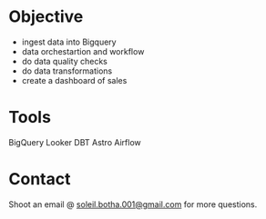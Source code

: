 # Objective 
- ingest data into Bigquery
- data orchestartion and workflow 
- do data quality checks
- do data transformations
- create a dashboard of sales

# Tools
BigQuery
Looker
DBT
Astro
Airflow

# Contact 
Shoot an email @ soleil.botha.001@gmail.com for more questions. 
